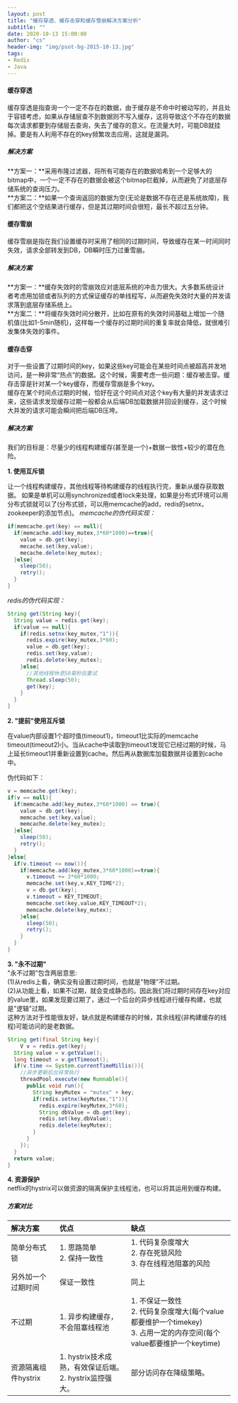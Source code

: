 ```yaml
---
layout: post
title: "缓存穿透、缓存击穿和缓存雪崩解决方案分析"
subtitle: ""
date: 2020-10-13 15:00:00
author: "cs"
header-img: "img/psot-bg-2015-10-13.jpg"
tags:
- Redis 
- Java
---
```




#### 缓存穿透
缓存穿透是指查询一个一定不存在的数据，由于缓存是不命中时被动写的，并且处于容错考虑，如果从存储层查不到数据则不写入缓存，这将导致这个不存在的数据每次请求都要到存储层去查询，失去了缓存的意义。在流量大时，可能DB就挂掉。要是有人利用不存在的key频繁攻击应用，这就是漏洞。
##### 解决方案
**方案一：**采用布隆过滤器，将所有可能存在的数据哈希到一个足够大的bitmap中，一个一定不存在的数据会被这个bitmap拦截掉，从而避免了对底层存储系统的查询压力。  
**方案二：**如果一个查询返回的数据为空(无论是数据不存在还是系统故障)，我们都把这个空结果进行缓存，但是其过期时间会很短，最长不超过五分钟。
#### 缓存雪崩
缓存雪崩是指在我们设置缓存时采用了相同的过期时间，导致缓存在某一时间同时失效，请求全部转发到DB，DB瞬时压力过重雪崩。
##### 解决方案

**方案一：**缓存失效时的雪崩效应对底层系统的冲击力很大。大多数系统设计者考虑用加锁或者队列的方式保证缓存的单线程写，从而避免失效时大量的并发请求落到底层存储系统上。  
**方案二：**将缓存失效时间分散开，比如在原有的失效时间基础上增加一个随机值(比如1-5min随机)，这样每一个缓存的过期时间的重复率就会降低，就很难引发集体失效的事件。

#### 缓存击穿
对于一些设置了过期时间的key，如果这些key可能会在某些时间点被超高并发地访问，是一种非常“热点”的数据。这个时候，需要考虑一些问题：缓存被击穿。缓存击穿是针对某一个key缓存，而缓存雪崩是多个key。  
缓存在某个时间点过期的时候，恰好在这个时间点对这个key有大量的并发请求过来，这些请求发现缓存过期一般都会从后端DB加载数据并回设到缓存，这个时候大并发的请求可能会瞬间把后端DB压垮。  

##### 解决方案  
我们的目标是：尽量少的线程构建缓存(甚至是一个)+数据一致性+较少的潜在危险。

**1. 使用互斥锁**  

让一个线程构建缓存，其他线程等待构建缓存的线程执行完，重新从缓存获取数据。 
如果是单机可以用synchronized或者lock来处理，如果是分布式环境可以用分布式锁就可以了(分布式锁，可以用memcache的add，redis的setnx，zookeeper的添加节点)。
*memcache的伪代码实现：*

```java
if(memcache.get(key) == null){
  if(memcache.add(key_mutex,3*60*1000)==true){
    value = db.get(key);
    mecache.set(key,value);
    mecache.delete(key_mutex);
  }else{
    sleep(50);
    retry();
  }
}
```

*redis的伪代码实现：*

```java
String get(String key){
  String value = redis.get(key);
  if(value == null){
    if(redis.setnx(key_mutex,"1")){
      redis.expire(key_mutex,3*60);
      value = db.get(key);
      redis.set(key,value);
      redis.delete(key_mutex);
    }else{
      //其他线程休息50毫秒后重试
      Thread.sleep(50);
      get(key);
    }
  }
}
```

**2. "提前"使用互斥锁**    

在value内部设置1个超时值(timeout1)，timeout1比实际的memcache timeout(timeout2)小。当从cache中读取到timeout1发现它已经过期的时候，马上延长timeout1并重新设置到cache。然后再从数据库加载数据并设置到cache中。

伪代码如下：

```java
v = memcache.get(key);
if(v == null){
  if(memcache.add(key_mutex,3*60*1000) == true){
    value = db.get(key);
    memcache.set(key,value);
    memcache.delete(key_mutex);
  }else{
    sleep(50);
    retry();
  }
}else{
  if(v.timeout <= now()){
    if(memcache.add(key_mutex,3*60*1000)==true){
      v.timeout += 3*60*1000;
      memcache.set(key,v,KEY_TIME*2);
      v = db.get(key);
      v.timeout = KEY_TIMEOUT;
      memcache.set(key,value,KEY_TIMEOUT*2);
      memcache.delete(key_mutex);
    }else{
      sleep(50);
      retry();
    }
  }
}
```

**3. "永不过期"**  
"永不过期"包含两层意思:  
(1)从redis上看，确实没有设置过期时间，也就是"物理"不过期。  
(2)从功能上看，如果不过期，就会变成静态的。因此我们将过期时间存在key对应的value里，如果发现要过期了，通过一个后台的异步线程进行缓存构建，也就是"逻辑"过期。  
这种方法对于性能很友好，缺点就是构建缓存的时候，其余线程(非构建缓存的线程)可能访问的是老数据。

```java
String get(final String key){
	V v = redis.get(key);
  String value = v.getValue();
  long timeout = v.getTimeout();
  if(v.time <= System.currentTimeMillis()){
    //异步更新后台异常执行
    threadPool.execute(new Runnable(){
      public void run(){
        String keyMutex = "mutex" + key;
        if(redis.setnx(keyMutex,"1")){
          redis.expire(keyMutex,3*60);
          String dbValue = db.get(key);
          redis.set(key,dbValue);
          redis.delete(keyMutex);
        }
      }
    });
  }
  return value;
}
```

**4. 资源保护**  
netflix的hystrix可以做资源的隔离保护主线程池，也可以将其运用到缓存构建。

##### 方案对比

|解决方案|优点|缺点|
|:-----|:-----|:-----|
|简单分布式锁|1. 思路简单<br />2. 保持一致性|1. 代码复杂度增大<br>2. 存在死锁风险<br>3. 存在线程池阻塞的风险|
|另外加一个过期时间|保证一致性|同上|
|不过期|1. 异步构建缓存，不会阻塞线程池|1. 不保证一致性<br />2. 代码复杂度增大(每个value都要维护一个timekey)<br />3. 占用一定的内存空间(每个value都要维护一个keytime)|
|资源隔离组件hystrix|1. hystrix技术成熟，有效保证后端。 <br />2. hystrix监控强大。|部分访问存在降级策略。|

